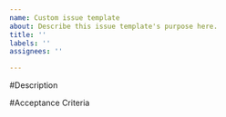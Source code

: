 ```yaml
---
name: Custom issue template
about: Describe this issue template's purpose here.
title: ''
labels: ''
assignees: ''

---
```


#Description 

#Acceptance Criteria
